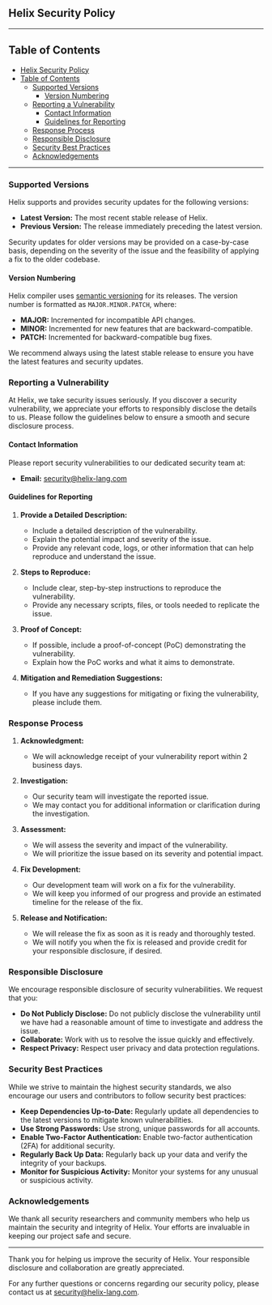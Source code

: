 ## Helix Security Policy

---

## Table of Contents
- [Helix Security Policy](#helix-security-policy)
- [Table of Contents](#table-of-contents)
  - [Supported Versions](#supported-versions)
    - [Version Numbering](#version-numbering)
  - [Reporting a Vulnerability](#reporting-a-vulnerability)
    - [Contact Information](#contact-information)
    - [Guidelines for Reporting](#guidelines-for-reporting)
  - [Response Process](#response-process)
  - [Responsible Disclosure](#responsible-disclosure)
  - [Security Best Practices](#security-best-practices)
  - [Acknowledgements](#acknowledgements)

---

### Supported Versions

Helix supports and provides security updates for the following versions:

- **Latest Version:** The most recent stable release of Helix.
- **Previous Version:** The release immediately preceding the latest version.

Security updates for older versions may be provided on a case-by-case basis, depending on the severity of the issue and the feasibility of applying a fix to the older codebase.

#### Version Numbering

Helix compiler uses [semantic versioning](https://semver.org/) for its releases. The version number is formatted as `MAJOR.MINOR.PATCH`, where:

- **MAJOR:** Incremented for incompatible API changes.
- **MINOR:** Incremented for new features that are backward-compatible.
- **PATCH:** Incremented for backward-compatible bug fixes.

We recommend always using the latest stable release to ensure you have the latest features and security updates.

### Reporting a Vulnerability

At Helix, we take security issues seriously. If you discover a security vulnerability, we appreciate your efforts to responsibly disclose the details to us. Please follow the guidelines below to ensure a smooth and secure disclosure process.

#### Contact Information

Please report security vulnerabilities to our dedicated security team at:

- **Email:** [security@helix-lang.com](mailto:security@helix-lang.com)

#### Guidelines for Reporting

1. **Provide a Detailed Description:**
   - Include a detailed description of the vulnerability.
   - Explain the potential impact and severity of the issue.
   - Provide any relevant code, logs, or other information that can help reproduce and understand the issue.

2. **Steps to Reproduce:**
   - Include clear, step-by-step instructions to reproduce the vulnerability.
   - Provide any necessary scripts, files, or tools needed to replicate the issue.

3. **Proof of Concept:**
   - If possible, include a proof-of-concept (PoC) demonstrating the vulnerability.
   - Explain how the PoC works and what it aims to demonstrate.

4. **Mitigation and Remediation Suggestions:**
   - If you have any suggestions for mitigating or fixing the vulnerability, please include them.

### Response Process

1. **Acknowledgment:**
   - We will acknowledge receipt of your vulnerability report within 2 business days.

2. **Investigation:**
   - Our security team will investigate the reported issue.
   - We may contact you for additional information or clarification during the investigation.

3. **Assessment:**
   - We will assess the severity and impact of the vulnerability.
   - We will prioritize the issue based on its severity and potential impact.

4. **Fix Development:**
   - Our development team will work on a fix for the vulnerability.
   - We will keep you informed of our progress and provide an estimated timeline for the release of the fix.

5. **Release and Notification:**
   - We will release the fix as soon as it is ready and thoroughly tested.
   - We will notify you when the fix is released and provide credit for your responsible disclosure, if desired.

### Responsible Disclosure

We encourage responsible disclosure of security vulnerabilities. We request that you:

- **Do Not Publicly Disclose:** Do not publicly disclose the vulnerability until we have had a reasonable amount of time to investigate and address the issue.
- **Collaborate:** Work with us to resolve the issue quickly and effectively.
- **Respect Privacy:** Respect user privacy and data protection regulations.

### Security Best Practices

While we strive to maintain the highest security standards, we also encourage our users and contributors to follow security best practices:

- **Keep Dependencies Up-to-Date:** Regularly update all dependencies to the latest versions to mitigate known vulnerabilities.
- **Use Strong Passwords:** Use strong, unique passwords for all accounts.
- **Enable Two-Factor Authentication:** Enable two-factor authentication (2FA) for additional security.
- **Regularly Back Up Data:** Regularly back up your data and verify the integrity of your backups.
- **Monitor for Suspicious Activity:** Monitor your systems for any unusual or suspicious activity.

### Acknowledgements

We thank all security researchers and community members who help us maintain the security and integrity of Helix. Your efforts are invaluable in keeping our project safe and secure.

---

Thank you for helping us improve the security of Helix. Your responsible disclosure and collaboration are greatly appreciated.

For any further questions or concerns regarding our security policy, please contact us at [security@helix-lang.com](mailto:security@helix-lang.com).
